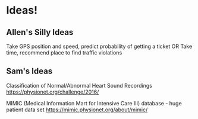 # Ideas! 

## Allen's Silly Ideas
Take GPS position and speed, predict probability of getting a ticket
OR 
Take time, recommend place to find traffic violations


## Sam's Ideas
Classification of Normal/Abnormal Heart Sound Recordings
https://physionet.org/challenge/2016/

MIMIC (Medical Information Mart for Intensive Care III) database - huge patient data set
https://mimic.physionet.org/about/mimic/